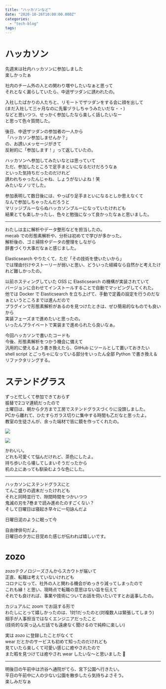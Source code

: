 ```yaml
---
title: "ハッカソンなど"
date: "2020-10-26T10:00:00.000Z"
categories: 
  - "tech-blog"
tags: 
---
```


# ハッカソン
先週末は社内ハッカソンに参加しました  
楽しかったぁ  

社内のチーム外の人との関わり増やしたいなぁと思って  
それとなく漏らしていたら、中途ザツダンに誘われたの。  

入社したばかりの人たちと、リモートでザツダンをする会に顔を出して  
(まだ入社して三ヶ月なのに先輩ヅラしちゃうみたいだな・・)  
などと思いつつ、せっかく参加したなら楽しく話したいなー  
と思って色々質問した。  

後日、中途ザツダンの参加者の一人から  
「ハッカソン参加しませんか？」  
の、お誘いメッセージがきて  
反射的に「参加します！」って返していたの。  

ハッカソンへ参加してみたいなとは思っていて  
ただ、参加したところで足手まといになるだけだろうなぁ  
といった気持ちだったのだけれど  
誘われちゃったんじゃね、しょうがないよね！笑  
みたいなノリでした。  

参加表明して数日後には、やっぱり足手まといになるとしか思えなくて  
なんで参加しちゃったんだろうと  
マリッジブルーならぬハッカソンブルーになっていたけれども  
結果とても楽しかったし、色々と勉強になって良かったなぁと思いました。  

---

わたしは主に解析やデータ整形などを担当したの。  
mecab での形態素解析や、分析は初めてで学びが多かった。  
解析後の、ゴミ掃除やデータの整理をしながら  
辞書づくり大事だなぁと感じました。  

Elasticsearch やりたくて、ただ「その技術を使いたいから」  
では理由付けやストーリーが弱いと思い、どういった経緯なら自然かと考えたけれど難しかったの。  

以前ホスティングしていた OSS に Elasticsearch の機構が実装されていて  
バージョンに合わせてインストールすることで自動でマッピングしてくれた。  
他では Docker で Elasticsearch を立ち上げて、手動で定義の設定を行うのだなぁというところまでは進んだので  
プラグインで形態素解析があるのを見つけたときは、ぜひ簡易的なものでも良いから  
実装フェーズまで進めたいと思ったの。  
いったんプライベートで実装まで進められたら良いなぁ。  

今回ハッカソンで書いたコードも  
今後、形態素解析をつかう機会に備えて  
汎用的に使えるよう書き換えたら、GitHub にツールとして置いておきたい  
shell script とごっちゃになっている部分をいったん全部 Python で書き換え＆リファクタリングする。  

# ステンドグラス
ずっと忙しくて参加できておらず  
振替で2コマ連続だったので  
土曜日は、朝から夕方まで工房でステンドグラスづくりに没頭しました。  
PCから離れて、ひたすらガラス切りに集中する時間も乙だなと思ったよ。  
教室の生徒さんが、余った端材で皆に鏡を作ってくれたの。  

![](images/image_glass.jpg)  

![](images/image_miror.jpg)  

かわいい。  
どれも可愛くて悩んだけれど、茶色にしたよ。  
持ち歩いたら壊してしまいそうだったから  
机の上にあっても馴染むような色にした。  

---
ハッカソンにステンドグラスにと  
てんこ盛りの週末だったけれども  
それと同時並行で、隙間時間をつかいつつ  
鬼滅の刃を7巻まで読み進めたのすごくない？  
そして日曜日は寝起き早々に一句詠んだよ  

日曜日泥のように眠って今

自由律俳句だよ。  
日曜日の夕方に目覚めた感じが伝われば嬉しいです。  

# zozo
zozoテクノロジーズさんからスカウトが届いて  
正直、転職は考えていないけれども  
コロナになって、社外の人と関わる機会がめっきり減ってしまったので  
これも縁！と思い、現時点で転職の意思はない旨を伝えて  
それでも良ければ、事業や技術についてお話を伺いたいですとお返事したの。  

カジュアルに zoom でお話する形で  
わたしにとって嬉しかったのは、1対1だったのと(対複数人は緊張してしまう)  
相手が人事担当ではなくエンジニアだったこと  
(技術的な突っ込んだ話でも遠慮なく聞けるので純粋に楽しい)  

実は zozo に登録したことがなくて  
wear だとかのサービスも初めて知ったのだけれども  
見ていたら楽しくて可愛い感じに癒やされたので  
また暇を見つけては癒やされ wear したいな〜と思いました  🙌

---

明後日の午前中は渋谷へ通院がてら、宮下公園へ行きたい。  
平日の午前中に人の少ない公園を散歩したら気持ちよさそう。  
楽しみだなぁ  

